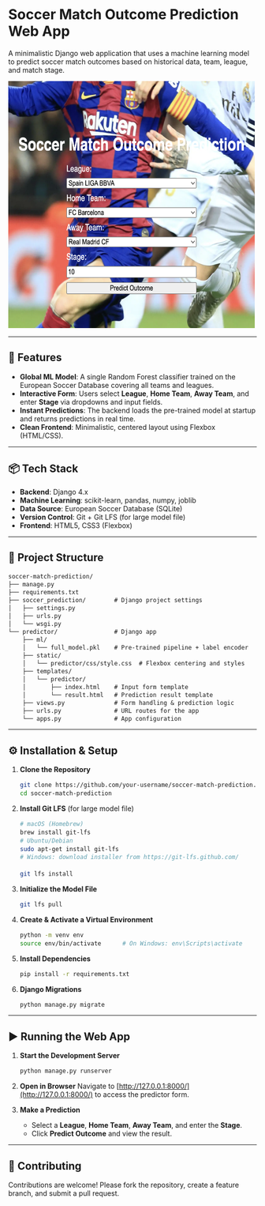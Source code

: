 # Soccer Match Outcome Prediction Web App

A minimalistic Django web application that uses a machine learning model to predict soccer match outcomes based on historical data, team, league, and match stage.

<img src="home_page.png" alt="Quad Photo location" width="500" height="500" style="border-radius:12; overflow:hidden;"/>

---

## 🚀 Features

* **Global ML Model**: A single Random Forest classifier trained on the European Soccer Database covering all teams and leagues.
* **Interactive Form**: Users select **League**, **Home Team**, **Away Team**, and enter **Stage** via dropdowns and input fields.
* **Instant Predictions**: The backend loads the pre-trained model at startup and returns predictions in real time.
* **Clean Frontend**: Minimalistic, centered layout using Flexbox (HTML/CSS).

---

## 📦 Tech Stack

* **Backend**: Django 4.x
* **Machine Learning**: scikit-learn, pandas, numpy, joblib
* **Data Source**: European Soccer Database (SQLite)
* **Version Control**: Git + Git LFS (for large model file)
* **Frontend**: HTML5, CSS3 (Flexbox)

---

## 📁 Project Structure

```
soccer-match-prediction/
├── manage.py
├── requirements.txt
├── soccer_prediction/        # Django project settings
│   ├── settings.py
│   ├── urls.py
│   └── wsgi.py
└── predictor/                # Django app
    ├── ml/
    │   └── full_model.pkl    # Pre-trained pipeline + label encoder
    ├── static/
    │   └── predictor/css/style.css  # Flexbox centering and styles
    ├── templates/
    │   └── predictor/
    │       ├── index.html    # Input form template
    │       └── result.html   # Prediction result template
    ├── views.py              # Form handling & prediction logic
    ├── urls.py               # URL routes for the app
    └── apps.py               # App configuration
```

---

## ⚙️ Installation & Setup

1. **Clone the Repository**

   ```bash
   git clone https://github.com/your-username/soccer-match-prediction.git
   cd soccer-match-prediction
   ```

2. **Install Git LFS** (for large model file)

   ```bash
   # macOS (Homebrew)
   brew install git-lfs
   # Ubuntu/Debian
   sudo apt-get install git-lfs
   # Windows: download installer from https://git-lfs.github.com/

   git lfs install
   ```

3. **Initialize the Model File**

   ```bash
   git lfs pull
   ```

4. **Create & Activate a Virtual Environment**

   ```bash
   python -m venv env
   source env/bin/activate      # On Windows: env\Scripts\activate
   ```

5. **Install Dependencies**

   ```bash
   pip install -r requirements.txt
   ```

6. **Django Migrations**

   ```bash
   python manage.py migrate
   ```

---

## ▶️ Running the Web App

1. **Start the Development Server**

   ```bash
   python manage.py runserver
   ```

2. **Open in Browser**
   Navigate to [http://127.0.0.1:8000/](http://127.0.0.1:8000/) to access the predictor form.

3. **Make a Prediction**

   * Select a **League**, **Home Team**, **Away Team**, and enter the **Stage**.
   * Click **Predict Outcome** and view the result.

---

## 🤝 Contributing

Contributions are welcome! Please fork the repository, create a feature branch, and submit a pull request.

